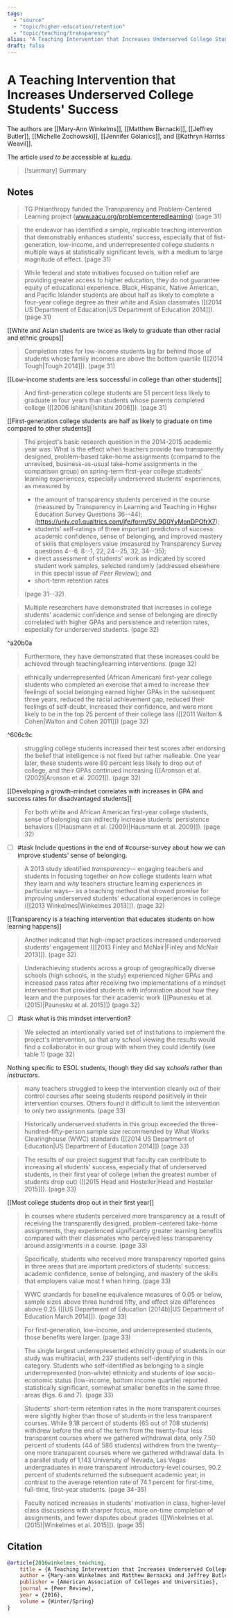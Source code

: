 ```yaml
---
tags:
  - "source"
  - "topic/higher-education/retention"
  - "topic/teaching/transparency"
alias: "A Teaching Intervention that Increases Underserved College Students' Success"
draft: false
---
```

# A Teaching Intervention that Increases Underserved College Students' Success

The authors are [[Mary-Ann Winkelms]], [[Matthew Bernacki]], [[Jeffrey Butler]], [[Michelle Zochowski]], [[Jennifer Golanics]], and [[Kathryn Harriss Weavil]].

The article *used to be* accessible at [ku.edu](https://cte.ku.edu/sites/cte.ku.edu/files/docs/Branding/Winkelmes%20et%20al%202016%20Transparency%20and%20Underserved%20Students.pdf).

> [!summary] Summary
> 
## Notes
> TG Philanthropy funded the Transparency and Problem-Centered Learning project (www.aacu.org/problemcenteredlearning) (page 31)

> the endeavor has identified a simple, replicable teaching intervention that demonstrably enhances students' success, especially that of fist-generation, low-income, and underrepresented college students n multiple ways at statistically significant levels, with a medium to large magnitude of effect. (page 31)

> While federal and state initiatives focused on tuition relief are providing greater access to higher education, they do not guarantee equity of educational experience. Black, Hispanic, Native American, and Pacific Islander students are about half as likely to complete a four-year college degree as their white and Asian classmates ([[2014 US Department of Education|US Department of Education 2014]]). (page 31)

[[White and Asian students are twice as likely to graduate than other racial and ethnic groups]]

> Completion rates for low-income students lag far behind those of students whose family incomes are above the bottom quartile ([[2014 Tough|Tough 2014]]). (page 31)

[[Low-income students are less successful in college than other students]]

> And first-generation college students are 51 percent less likely to graduate in four years than students whose parents completed college ([[2006 Ishitani|Ishitani 2006]]). (page 31)

[[First-generation college students are half as likely to graduate on time compared to other students]]

> The project's basic research question in the 2014-2015 academic year was: What is the effect when teachers provide two transparently designed, problem-based take-home assignments (compared to the unrevised, business-as-usual take-home assignments in the comparison group) on spring-term first-year college students' learning experiences, especially underserved students' experiences, as measured by
> 
> 	- the amount of transparency students perceived in the course (measured by Transparency in Learning and Teaching in Higher Education Survey Questions 36--44); (https://unlv.co1.qualtrics.com/jfe/form/SV_9G0YyMonDPOfrX7);
> 	- students' self-ratings of three important predictors of success: academic confidence, sense of belonging, and improved mastery of skills that employers value (measured by Transparency Survey questions 4--6, 8--1, 22, 24--25, 32, 34--35);
> 	- direct assessment of students' work as indicated by scored student work samples, selected randomly (addressed elsewhere in this special issue of *Peer Review*); and
> 	- short-term retention rates
> 
> (page 31--32)

> Multiple researchers have demonstrated that increases in college students' academic confidence and sense of belonging are directly correlated with higher GPAs and persistence and retention rates, especially for underserved students. (page 32)

^a20b0a

> Furthermore, they have demonstrated that these increases could be achieved through teaching/learning interventions. (page 32)

> ethnically underrepresented (African American) first-year college students who completed an exercise that aimed to increase their feelings of social belonging earned higher GPAs in the subsequent three years, reduced the racial achievement gap, reduced their feelings of self-doubt, increased their confidence, and were more likely to be in the top 25 percent of their college lass ([[2011 Walton & Cohen|Walton and Cohen 2011]]) (page 32)

^606c9c

> struggling college students increased their test scores after endorsing the belief that intelligence is not fixed but rather malleable. One year later, these students were 80 percent less likely to drop out of college, and their GPAs continued increasing ([[Aronson et al. (2002)|Aronson et al. 2002]]). (page 32)

[[Developing a growth-mindset correlates with increases in GPA and success rates for disadvantaged students]]

> For both white and African American first-year college students, sense of belonging can indirectly increase students' persistence behaviors ([[Hausmann et al. (2009)|Hausmann et al. 2009]]). (page 32)

- [ ] #task Include questions in the end of #course-survey about how we can improve students' sense of belonging.

> A 2013 study identified *transparency*-- engaging teachers and students in focusing together on *how* college students learn what they learn and *why* teachers structure learning experiences in particular ways-- as a teaching method that showed promise for improving underserved students' educational experiences in college ([[2013 Winkelmes|Winkelmes 2013]]). (page 32)

[[Transparency is a teaching intervention that educates students on how learning happens]]

> Another indicated that high-impact practices increased underserved students' engagement ([[2013 Finley and McNair|Finley and McNair 2013]]). (page 32)

> Underachieving students across a group of geographically diverse schools (high schools, in the study) experienced higher GPAs and increased pass rates after receiving two implementations of a mindset intervention that provided students with information about how they learn and the purposes for their academic work ([[Paunesku et al. (2015)|Paunesku et al. 2015]]) (page 32)

- [ ] #task what is this mindset intervention?

> We selected an intentionally varied set of institutions to implement the project's intervention, so that any school viewing the results would find a collaborator in our group with whom they could identify (see table 1) (page 32)

Nothing specific to ESOL students, though they did say *schools* rather than *instructors*.

> many teachers struggled to keep the intervention cleanly out of their control courses after seeing students respond positively in their intervention courses. Others found it difficult to limit the intervention to only two assignments. (page 33)

> Historically underserved students in this group exceeded the three-hundred-fifty-person sample size recommended by What Works Clearinghouse (WWC) standards ([[2014 US Department of Education|US Department of Education 2014]]) (page 33)

> The results of our project suggest that faculty can contribute to increasing all students' success, especially that of underserved students, in their first year of college (when the greatest number of students drop out) ([[2015 Head and Hosteller|Head and Hosteller 2015]]). (page 33)

[[Most college students drop out in their first year]]

> In courses where students perceived more transparency as a result of receiving the transparently designed, problem-centered take-home assignments, they experienced significantly greater learning benefits compared with their classmates who perceived less transparency around assignments in a course. (page 33)

> Specifically, students who received more transparency reported gains in three areas that are important predictors of students' success: academic confidence, sense of belonging, and mastery of the skills that employers value most f when hiring. (page 33)

> WWC standards for baseline equivalence measures of 0.05 or below, sample sizes above three hundred fifty, and effect size differences above 0.25 ([[US Department of Education (2014b)|US Department of Education March 2014]]). (page 33)

> For first-generation, low-income, and underrepresented students, those benefits were larger. (page 33)

> The single largest underrepresented ethnicity group of students in our study was multiracial, with 237 students self-identifying in this category. Students who self-identified as belonging to a single underrepresented (non-white) ethnicity and students of low socio-economic status (low-income, bottom income quartile) reported statistically significant, somewhat smaller benefits in the same three areas (figs. 6 and 7). (page 33)

> Students' short-term retention rates in the more transparent courses were slightly higher than those of students in the less transparent courses. While 9.18 percent of students (65 out of 708 students) withdrew before the end of the term from the twenty-four less transparent courses where we gathered withdrawal data, only 7.50 percent of students (44 of 586 students) withdrew from the twenty-one more transparent courses where we gathered withdrawal data. In a parallel study of 1,143 University of Nevada, Las Vegas undergraduates in more transparent introductory-level courses, 90.2 percent of students returned the subsequent academic year, in contrast to the average retention rate of 74.1 percent for first-time, full-time, first-year students. (page 34-35)

> Faculty noticed increases in students' motivation in class, higher-level class discussions with sharper focus, more on-time completion of assignments, and fewer disputes about grades ([[Winkelmes et al. (2015)|Winkelmes et al. 2015]]). (page 35)
> 

## Citation

```bibtex
@article{2016winkelmes_teaching,
	title = {A Teaching Intervention that Increases Underserved College Students' Success},
	author = {Mary-ann Winkelmes and Matthew Bernacki and Jeffrey Butler and Michelle Zochowski and Jennifer Golanics and Kathryn Harriss Weavil},
	publisher = {American Association of Colleges and Universities},
	journal = {Peer Review},
	year = {2016},
	volume = {Winter/Spring}
}
```

